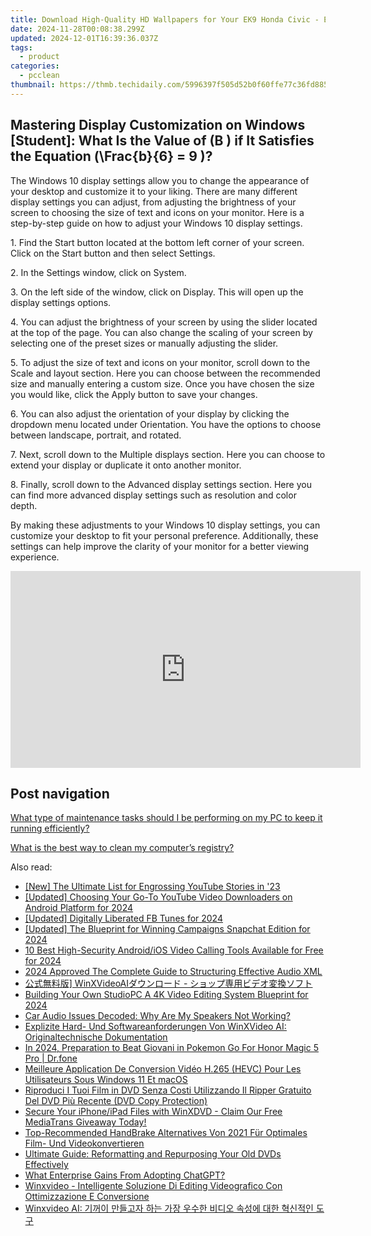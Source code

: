 ```yaml
---
title: Download High-Quality HD Wallpapers for Your EK9 Honda Civic - Exclusive Collection by YL Computing
date: 2024-11-28T00:08:38.299Z
updated: 2024-12-01T16:39:36.037Z
tags:
  - product
categories:
  - pcclean
thumbnail: https://thmb.techidaily.com/5996397f505d52b0f60ffe77c36fd8859621590a57dd0707f44eeaa06c560dbc.jpg
---
```


## Mastering Display Customization on Windows [Student]: What Is the Value of \(B \) if It Satisfies the Equation \(\Frac{b}{6} = 9 \)?

The Windows 10 display settings allow you to change the appearance of your desktop and customize it to your liking. There are many different display settings you can adjust, from adjusting the brightness of your screen to choosing the size of text and icons on your monitor. Here is a step-by-step guide on how to adjust your Windows 10 display settings. 

1\. Find the Start button located at the bottom left corner of your screen. Click on the Start button and then select Settings.

2\. In the Settings window, click on System.

3\. On the left side of the window, click on Display. This will open up the display settings options. 

4\. You can adjust the brightness of your screen by using the slider located at the top of the page. You can also change the scaling of your screen by selecting one of the preset sizes or manually adjusting the slider.

5\. To adjust the size of text and icons on your monitor, scroll down to the Scale and layout section. Here you can choose between the recommended size and manually entering a custom size. Once you have chosen the size you would like, click the Apply button to save your changes.

6\. You can also adjust the orientation of your display by clicking the dropdown menu located under Orientation. You have the options to choose between landscape, portrait, and rotated.

7\. Next, scroll down to the Multiple displays section. Here you can choose to extend your display or duplicate it onto another monitor.

8\. Finally, scroll down to the Advanced display settings section. Here you can find more advanced display settings such as resolution and color depth. 

By making these adjustments to your Windows 10 display settings, you can customize your desktop to fit your personal preference. Additionally, these settings can help improve the clarity of your monitor for a better viewing experience.

<!-- affiliate ads begin -->
<iframe width="560" height="315" src="https://www.youtube.com/embed/BR4gsW-J7as?si=9a56UDKZKhREZnwz" title="YouTube video player" frameborder="0" allow="accelerometer; autoplay; clipboard-write; encrypted-media; gyroscope; picture-in-picture; web-share" referrerpolicy="strict-origin-when-cross-origin" allowfullscreen></iframe>
<!-- affiliate ads end -->

## Post navigation

[What type of maintenance tasks should I be performing on my PC to keep it running efficiently?](https://tools.techidaily.com/pcclean/products/)

[What is the best way to clean my computer’s registry?](https://tools.techidaily.com/pcclean/products/)

<ins class="adsbygoogle"
     style="display:block"
     data-ad-format="autorelaxed"
     data-ad-client="ca-pub-7571918770474297"
     data-ad-slot="1223367746"></ins>

<ins class="adsbygoogle"
     style="display:block"
     data-ad-client="ca-pub-7571918770474297"
     data-ad-slot="8358498916"
     data-ad-format="auto"
     data-full-width-responsive="true"></ins>

<span class="atpl-alsoreadstyle">Also read:</span>
<div><ul>
<li><a href="https://fox-glue.techidaily.com/new-the-ultimate-list-for-engrossing-youtube-stories-in-23/"><u>[New] The Ultimate List for Engrossing YouTube Stories in '23</u></a></li>
<li><a href="https://facebook-video-footage.techidaily.com/updated-choosing-your-go-to-youtube-video-downloaders-on-android-platform-for-2024/"><u>[Updated] Choosing Your Go-To YouTube Video Downloaders on Android Platform for 2024</u></a></li>
<li><a href="https://facebook-video-recording.techidaily.com/updated-digitally-liberated-fb-tunes-for-2024/"><u>[Updated] Digitally Liberated FB Tunes for 2024</u></a></li>
<li><a href="https://snapchat-videos.techidaily.com/updated-the-blueprint-for-winning-campaigns-snapchat-edition-for-2024/"><u>[Updated] The Blueprint for Winning Campaigns Snapchat Edition for 2024</u></a></li>
<li><a href="https://visual-screen-recording.techidaily.com/10-best-high-security-androidios-video-calling-tools-available-for-free-for-2024/"><u>10 Best High-Security Android/iOS Video Calling Tools Available for Free for 2024</u></a></li>
<li><a href="https://some-guidance.techidaily.com/2024-approved-the-complete-guide-to-structuring-effective-audio-xml/"><u>2024 Approved The Complete Guide to Structuring Effective Audio XML</u></a></li>
<li><a href="https://discover-awesome.techidaily.com/1725284396183-winxvideoai/"><u>公式無料版] WinXVideoAIダウンロード - ショップ専用ビデオ変換ソフト</u></a></li>
<li><a href="https://vp-tips.techidaily.com/building-your-own-studiopc-a-4k-video-editing-system-blueprint-for-2024/"><u>Building Your Own StudioPC A 4K Video Editing System Blueprint for 2024</u></a></li>
<li><a href="https://tech-recovery.techidaily.com/car-audio-issues-decoded-why-are-my-speakers-not-working/"><u>Car Audio Issues Decoded: Why Are My Speakers Not Working?</u></a></li>
<li><a href="https://discover-awesome.techidaily.com/explizite-hard-und-softwareanforderungen-von-winxvideo-ai-originaltechnische-dokumentation/"><u>Explizite Hard- Und Softwareanforderungen Von WinXVideo AI: Originaltechnische Dokumentation</u></a></li>
<li><a href="https://pokemon-go-android.techidaily.com/in-2024-preparation-to-beat-giovani-in-pokemon-go-for-honor-magic-5-pro-drfone-by-drfone-virtual-android/"><u>In 2024, Preparation to Beat Giovani in Pokemon Go For Honor Magic 5 Pro | Dr.fone</u></a></li>
<li><a href="https://discover-awesome.techidaily.com/meilleure-application-de-conversion-video-h265-hevc-pour-les-utilisateurs-sous-windows-11-et-macos/"><u>Meilleure Application De Conversion Vidéo H.265 (HEVC) Pour Les Utilisateurs Sous Windows 11 Et macOS</u></a></li>
<li><a href="https://discover-awesome.techidaily.com/riproduci-i-tuoi-film-in-dvd-senza-costi-utilizzando-il-ripper-gratuito-del-dvd-piu-recente-dvd-copy-protection/"><u>Riproduci I Tuoi Film in DVD Senza Costi Utilizzando Il Ripper Gratuito Del DVD Più Recente (DVD Copy Protection)</u></a></li>
<li><a href="https://discover-awesome.techidaily.com/secure-your-iphoneipad-files-with-winxdvd-claim-our-free-mediatrans-giveaway-today/"><u>Secure Your iPhone/iPad Files with WinXDVD - Claim Our Free MediaTrans Giveaway Today!</u></a></li>
<li><a href="https://discover-awesome.techidaily.com/top-recommended-handbrake-alternatives-von-2021-fur-optimales-film-und-videokonvertieren/"><u>Top-Recommended HandBrake Alternatives Von 2021 Für Optimales Film- Und Videokonvertieren</u></a></li>
<li><a href="https://discover-awesome.techidaily.com/ultimate-guide-reformatting-and-repurposing-your-old-dvds-effectively/"><u>Ultimate Guide: Reformatting and Repurposing Your Old DVDs Effectively</u></a></li>
<li><a href="https://tech-savvy.techidaily.com/what-enterprise-gains-from-adopting-chatgpt/"><u>What Enterprise Gains From Adopting ChatGPT?</u></a></li>
<li><a href="https://discover-awesome.techidaily.com/winxvideo-intelligente-soluzione-di-editing-videografico-con-ottimizzazione-e-conversione/"><u>Winxvideo - Intelligente Soluzione Di Editing Videografico Con Ottimizzazione E Conversione</u></a></li>
<li><a href="https://discover-awesome.techidaily.com/1725289346317-winxvideo-ai/"><u>Winxvideo AI: 기꺼이 만들고자 하는 가장 우수한 비디오 속성에 대한 혁신적인 도구</u></a></li>
</ul></div>

